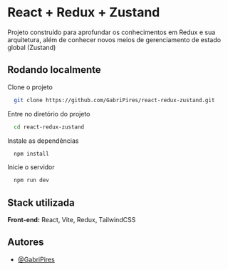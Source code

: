 
# React + Redux + Zustand

Projeto construído para aprofundar os conhecimentos em Redux e sua arquitetura, além de conhecer novos meios de gerenciamento de estado global (Zustand)


## Rodando localmente

Clone o projeto

```bash
  git clone https://github.com/GabriPires/react-redux-zustand.git
```

Entre no diretório do projeto

```bash
  cd react-redux-zustand
```

Instale as dependências

```bash
  npm install
```

Inicie o servidor

```bash
  npm run dev
```


## Stack utilizada

**Front-end:** React, Vite, Redux, TailwindCSS


## Autores

- [@GabriPires](https://www.github.com/GabriPires)

